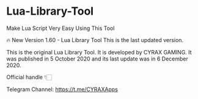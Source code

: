 # Lua-Library-Tool

Make Lua Script Very Easy Using This Tool

🔥 New Version 1.60 - Lua Library Tool This is the last updated version.

This is the original Lua Library Tool. It is developed by CYRAX GAMING. It was published in 5 October 2020 and its last update was in 6 December 2020.


Official handle 👇🏻

Telegram Channel: https://t.me/CYRAXApps
